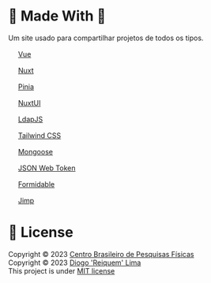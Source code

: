 # :rocket: Made With :rocket:

Um site usado para compartilhar projetos de todos os tipos.

<p href="https://vuejs.org/">
  <img src="https://vuejs.org/images/logo.png"  width="16" weight="16">
   <a href="https://vuejs.org/">Vue </a>
</p>
<p href="href="https://nuxt.com/">
  <img src="https://nuxt.com/assets/design-kit/icon-green.svg" width="16" weight="16">
  <a href="href="https://nuxt.com/">Nuxt</a>
</p>
<p href="https://pinia.vuejs.org/">
  <img src="https://pinia.vuejs.org/logo.svg"  width="16" weight="16">
  <a href="https://pinia.vuejs.org/">Pinia</a>
</p>
<p href="https://nuxt.com/"> 
  <img src="https://nuxt.com/assets/design-kit/icon-green.svg" width="16" weight="16">
   <a href="https://nuxt.com/"> NuxtUI </a>
</p>
<p href="http://ldapjs.org/client.html"> 
  <img src="https://img.icons8.com/?size=64&id=SEjhbYnnL7Ft&format=png"  width="16" weight="16">
   <a href="http://ldapjs.org/client.html"> LdapJS </a>
</p>
<p href="https://tailwindcss.com/">
  <img src="https://uxwing.com/wp-content/themes/uxwing/download/brands-and-social-media/tailwind-css-icon.png"  width="16" weight="16">
   <a href="https://tailwindcss.com/"> Tailwind CSS </a>
</p>
<p href="https://mongoosejs.com/">
  <img src="https://camo.githubusercontent.com/7c7fbe6f3610c81818ecccf72405ec231cb5417325c63531cfe375c271ebf625/68747470733a2f2f6d6f6e676f6f73656a732e636f6d2f646f63732f696d616765732f66617669636f6e2f66617669636f6e2d39367839362e706e67"  width="16" weight="16">
  <a href="https://mongoosejs.com/">  Mongoose </a>
</p>
<p href="https://jwt.io/">
  <img src="https://jwt.io/img/pic_logo.svg" width="16" weight="16">
   <a href="https://jwt.io/">JSON Web Token </a>
</p>
<p href="https://github.com/node-formidable/formidable">
  <img src="https://avatars.githubusercontent.com/u/43678974?s=48&v=4"  width="16" weight="16">
   <a href="https://jwt.io/"> Formidable </a>
</p>
<p href="https://github.com/jimp-dev/jimp">
  <img src="https://camo.githubusercontent.com/7e0384722971d6fc6c2539adab1ee8c2d9b5ed864ec57459283eb3b86b3a87d0/68747470733a2f2f73332e616d617a6f6e6177732e636f6d2f7069782e69656d6f6a692e636f6d2f696d616765732f656d6f6a692f6170706c652f696f732d31312f3235362f637261796f6e2e706e67"  width="16" weight="16">
  <a href="https://github.com/jimp-dev/jimp">  Jimp </a>
</p>

# :pencil: License

Copyright © 2023 <a href="cbpf.br">Centro Brasileiro de Pesquisas Físicas</a><br>
Copyright © 2023 <a href="https://github.com/reiquem" >Diogo 'Reiquem' Lima </a> <br>
This project is under <a href="https://github.com/Reiquem/Portfolio-de-Projetos/blob/main/LICENSE">MIT license </a>

